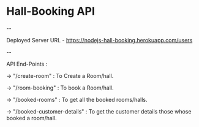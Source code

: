 # Hall-Booking API

--

Deployed Server URL - https://nodejs-hall-booking.herokuapp.com/users

--

API End-Points :

-> "/create-room" : To Create a Room/hall.

-> "/room-booking" : To book a Room/hall.

-> "/booked-rooms" : To get all the booked rooms/halls.

-> "/booked-customer-details" : To get the customer details those whose booked a room/hall.
